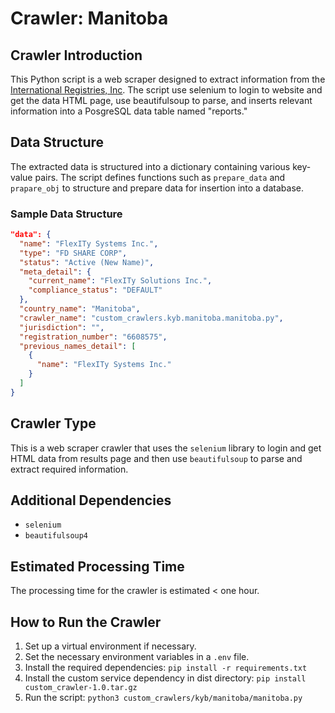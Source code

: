 # Crawler: Manitoba

## Crawler Introduction
This Python script is a web scraper designed to extract information from the [International Registries, Inc](https://companiesonline.gov.mb.ca/EntitySearch). The script use selenium to login to website and get the data HTML page, use beautifulsoup to parse, and inserts relevant information into a PosgreSQL data table named "reports."

## Data Structure
The extracted data is structured into a dictionary containing various key-value pairs. The script defines functions such as `prepare_data` and `prapare_obj` to structure and prepare data for insertion into a database.

### Sample Data Structure
```json
"data": {
  "name": "FlexITy Systems Inc.",
  "type": "FD SHARE CORP",
  "status": "Active (New Name)",
  "meta_detail": {
    "current_name": "FlexITy Solutions Inc.",
    "compliance_status": "DEFAULT"
  },
  "country_name": "Manitoba",
  "crawler_name": "custom_crawlers.kyb.manitoba.manitoba.py",
  "jurisdiction": "",
  "registration_number": "6608575",
  "previous_names_detail": [
    {
      "name": "FlexITy Systems Inc."
    }
  ]
}
```

## Crawler Type
This is a web scraper crawler that uses the `selenium` library to login and get HTML data from results page and then use `beautifulsoup` to parse and extract required information.

## Additional Dependencies
- `selenium`
- `beautifulsoup4`

## Estimated Processing Time
The processing time for the crawler is estimated < one hour.

## How to Run the Crawler
1. Set up a virtual environment if necessary.
2. Set the necessary environment variables in a `.env` file.
3. Install the required dependencies: `pip install -r requirements.txt`
4. Install the custom service dependency in dist directory: `pip install custom_crawler-1.0.tar.gz` 
5. Run the script: `python3 custom_crawlers/kyb/manitoba/manitoba.py`